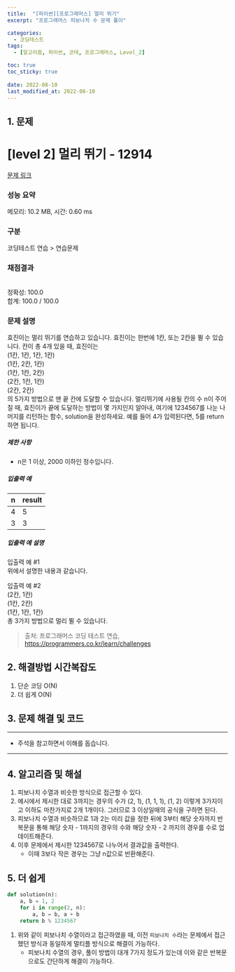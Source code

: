 ```yaml
---
title:  "[파이썬][프로그래머스] 멀리 뛰기"
excerpt: "프로그래머스 피보나치 수 문제 풀이"

categories:
  - 코딩테스트
tags:
  - [알고리즘, 파이썬, 코테, 프로그래머스, Level_2]

toc: true
toc_sticky: true
 
date: 2022-08-10
last_modified_at: 2022-08-10
---
```



## 1. 문제

# [level 2] 멀리 뛰기 - 12914 

[문제 링크](https://school.programmers.co.kr/learn/courses/30/lessons/12914) 

### 성능 요약

메모리: 10.2 MB, 시간: 0.60 ms

### 구분

코딩테스트 연습 > 연습문제

### 채점결과

<br/>정확성: 100.0<br/>합계: 100.0 / 100.0

### 문제 설명

<p>효진이는 멀리 뛰기를 연습하고 있습니다. 효진이는 한번에 1칸, 또는 2칸을 뛸 수 있습니다. 칸이 총 4개 있을 때, 효진이는<br>
(1칸, 1칸, 1칸, 1칸)<br>
(1칸, 2칸, 1칸)<br>
(1칸, 1칸, 2칸)<br>
(2칸, 1칸, 1칸)<br>
(2칸, 2칸)<br>
의 5가지 방법으로 맨 끝 칸에 도달할 수 있습니다. 멀리뛰기에 사용될 칸의 수 n이 주어질 때, 효진이가 끝에 도달하는 방법이 몇 가지인지 알아내, 여기에 1234567를 나눈 나머지를 리턴하는 함수, solution을 완성하세요. 예를 들어 4가 입력된다면, 5를 return하면 됩니다.</p>

<h5>제한 사항</h5>

<ul>
<li>n은 1 이상, 2000 이하인 정수입니다.</li>
</ul>

<h5>입출력 예</h5>
<table class="table">
        <thead><tr>
<th>n</th>
<th>result</th>
</tr>
</thead>
        <tbody><tr>
<td>4</td>
<td>5</td>
</tr>
<tr>
<td>3</td>
<td>3</td>
</tr>
</tbody>
      </table>
<h5>입출력 예 설명</h5>

<p>입출력 예 #1<br>
위에서 설명한 내용과 같습니다.</p>

<p>입출력 예 #2<br>
(2칸, 1칸)<br>
(1칸, 2칸)<br>
(1칸, 1칸, 1칸)<br>
총 3가지 방법으로 멀리 뛸 수 있습니다.</p>


> 출처: 프로그래머스 코딩 테스트 연습, https://programmers.co.kr/learn/challenges

## 2. 해결방법 시간복잡도
1. 단순 코딩 O(N)
2. 더 쉽게 O(N)

## 3. 문제 해결 및 코드
--- 

<script src="https://gist.github.com/godhin/1454595d96afdc2ce738abcc8d5d8b28.js"></script>

- 주석을 참고하면서 이해를 돕습니다.
---

## 4. 알고리즘 및 해설

1. 피보나치 수열과 비슷한 방식으로 접근할 수 있다.
2. 예시에서 제시한 대로 3까지는 경우의 수가 (2, 1), (1, 1, 1), (1, 2) 이렇게 3가지이고 이하도 마찬가지로 2개 1개이다. 그러므로 3 이상일때의 공식을 구하면 된다.
3. 피보나치 수열과 비슷하므로 1과 2는 미리 값을 정한 뒤에 3부터 해당 숫자까지 반복문을 통해 해당 숫자 - 1까지의 경우의 수와 해당 숫자 - 2 까지의 경우를 수로 업데이트해준다.
4. 이후 문제에서 제시한 1234567로 나누어서 결과값을 출력한다.
    - 이때 3보다 작은 경우는 그냥 n값으로 반환해준다.

## 5. 더 쉽게

```python
def solution(n):
    a, b = 1, 2
    for i in range(2, n):
        a, b = b, a + b
    return b % 1234567
```

1. 위와 같이 피보나치 수열이라고 접근하였을 때, 이전 `피보나치 수`라는 문제에서 접근했던 방식과 동일하게 멀티플 방식으로 해결이 가능하다.
    - 피보나치 수열의 경우, 풀이 방법이 대개 7가지 정도가 있는데 이와 같은 반복문으로도 간단하게 해결이 가능하다.